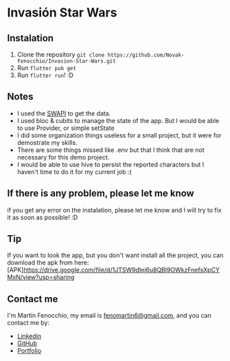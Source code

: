 # Invasión Star Wars

## Instalation

1. Clone the repository `git clone https://github.com/Novak-Fenocchio/Invasion-Star-Wars.git`
2. Run `flutter pub get`
3. Run `flutter run`! :D

## Notes

- I used the [SWAPI](https://swapi.dev/api/people/) to get the data.
- I used bloc & cubits to manage the state of the app. But I would be able to use Provider, or simple setState
- I did some organization things useless for a small project, but it were for demostrate my skills.
- There are some things missed like .env but that I think that are not necessary for this demo project.
- I would be able to use hive to persist the reported characters but I haven't time to do it for my current job :(

## If there is any problem, please let me know

if you get any error on the instalation, please let me know and I will try to fix it as soon as possible! :D

## Tip

If you want to look the app, but you don't want install all the project, you can download the apk from here: [APK]<https://drive.google.com/file/d/1JTSW9dIej6u8QBl9OWkzFnefsXpCYMxN/view?usp=sharing>

## Contact me

I'm Martín Fenocchio, my email is <fenomartin6@gmail.com>, and you can contact me by:

- [Linkedin](https://www.linkedin.com/in/mart%C3%ADn-fenocchio-b507a31b2/)
- [GitHub](https://github.com/Novak-Fenocchio/)
- [Portfolio](https://novak-fenocchio.github.io/)
